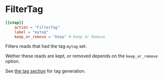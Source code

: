 # FilterTag

```toml
[[step]]
    action = "FilterTag"
    label = "mytag"
    keep_or_remove = "Keep" # Keep or Remove


```

Filters reads that had the tag `mytag` set.

Wether these reads are kept, or removed depends on the `keep_or_remove` option.


See [the tag section](../../tag-steps) for tag generation.


